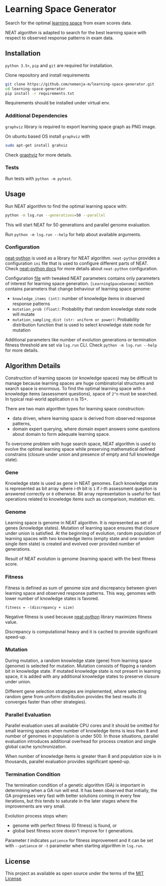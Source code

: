 # Learning Space Generator

Search for the optimal [learning space](https://arxiv.org/abs/1511.06757) from exam scores data.

NEAT algorithm is adapted to search for the best learning space with respect to
observed response patterns in exam data.

## Installation

`python 3.5+`, `pip` and `git` are required for installation.

Clone repository and install requirements

```bash
git clone https://github.com/nemanja-m/learning-space-generator.git
cd learning-space-generator
pip install -r requirements.txt
```

Requirements should be installed under virtual env.

### Additional Dependencies

`graphviz` library is required to export learning space graph as PNG image.

On ubuntu based OS install `graphviz` with

```bash
sudo apt-get install grahviz
```

Check [graphviz](https://www.graphviz.org/download/) for more details.

### Tests

Run tests with `python -m pytest`.

## Usage

Run NEAT algorithm to find the optimal learning space with:

```bash
python -m lsg.run --generations=50 --parallel
```

This will start NEAT for 50 generations and parallel genome evaluation.

Run `python -m lsg.run --help` for help about available arguments.

### Configuration

[neat-python](https://neat-python.readthedocs.io/en/latest/) is used as a
library for NEAT algorithm. `neat-python` provides a configuration `ini` file
that is used to configure different parts of NEAT.  Check [neat-python
docs](https://neat-python.readthedocs.io/en/latest/) for more details about
`neat-python` configuration.

Configuration [file](config/default.ini) with tweaked NEAT parameters contains
only parameters of interest for learning space generation.
`[LearningSpaceGenome]` section contains parameters that change behaviour of
learning space genome:

- `knowledge_items (int)`: number of knowledge items in observed response patterns
- `mutation_prob (float)`: Probability that random knowledge state node will mutate
- `mutation_sampling_dist (str: uniform or power)`: Probability distribution function that is used to select
knowledge state node for mutation

Additional parameters like number of evolution generations or termination
fitness threshold are set via `lsg.run` CLI. Check `python -m lsg.run --help` for more
details.

## Algorithm Details

Construction of learning spaces (or knowledge spaces) may be difficult to
manage because learning spaces are huge combinatorial structures and search
space is enormous. To find the optimal learning space with _n_ knowledge items
(assessment questions), space of `2^n` must be searched. In typical real-world
application _n_ is 15+.

There are two main algorithm types for learning space construction:

- data driven, where learning space is derived from observed response patterns,
- domain expert querying, where domain expert answers some questions about
domain to form adequate learning space.

To overcome problem with huge search space, NEAT algorithm is used to evolve
the optimal learning space while preserving mathematical defined constrains
(closure under union and presence of empty and full knowledge state).

### Gene

Knowledge state is used as gene in NEAT genomes. Each knowledge state is
represented as bit array where _i-th_ bit is `1` if _i-th_ assessment question
is answered correctly or `0` otherwise. Bit array representation is useful for
fast operations related to knowledge items such as comparison, mutation etc.

### Genome

Learning space is genome in NEAT algorithm. It is represented as set of genes
(knowledge states).  Mutation of learning space ensures that closure under
union is satisfied. At the beginning of evolution, random population of
learning spaces with two knowledge items (empty state and one random single
item state) is created and evolved over provided number of generations.

Result of NEAT evolution is genome (learning space) with the best fitness score.

### Fitness

Fitness is defined as sum of genome size and discrepancy between given learning space and
observed response patterns. This way, genomes with lower number of knowledge states is favored.

`fitness = -(discrepancy + size)`

Negative fitness is used because
[neat-python](https://neat-python.readthedocs.io/en/latest/) library maximizes
fitness value.

Discrepancy is computational heavy and it is cached to provide significant speed-up.

### Mutation

During mutation, a random knowledge state (gene) from learning space (genome)
is selected for mutation.  Mutation consists of flipping a random bit in
knowledge state. If mutated knowledge state is not present in learning space,
it is added with any additional knowledge states to preserve closure under
union.

Different gene selection strategies are implemented, where selecting random
gene from uniform distribution provides the best results (it converges faster
than other strategies).

### Parallel Evaluation

Parallel evaluation uses all available CPU cores and it should be omitted for
small learning spaces when number of knowledge items is less than 8 and number
of genomes in population is under 500. In those situations, parallel evaluation
introduces additional overhead for process creation and single global cache
synchronization.

When number of knowledge items is greater than 8 and population size is in
thousands, parallel evaluation provides significant speed-up.

### Termination Condition

The termination condition of a genetic algorithm (GA) is important in
determining when a GA run will end. It has been observed that initially, the GA
progresses very fast with better solutions coming in every few iterations, but
this tends to saturate in the later stages where the improvements are very
small.

Evolution process stops when:

- genome with perfect fitness (0 fitness) is found, or
- global best fitness score doesn't improve for _t_ generations.

Parameter _t_ indicates `patience` for fitness improvement and it can be set with
`--patience` or `-t` parameter when starting algorithm in `lsg.run`.

## License

This project as available as open source under the terms of the [MIT License](http://opensource.org/licenses/MIT).

